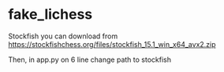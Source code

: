 # fake_lichess


Stockfish you can download from https://stockfishchess.org/files/stockfish_15.1_win_x64_avx2.zip

Then, in app.py on 6 line change path to stockfish
